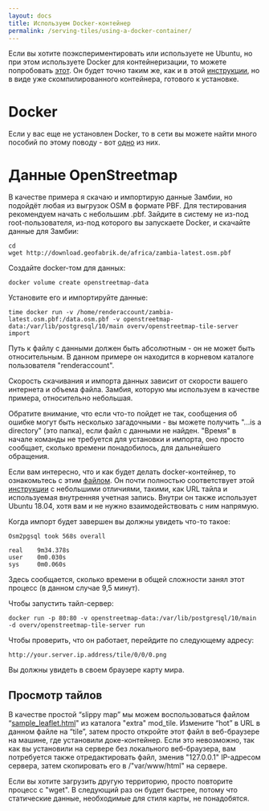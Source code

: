```yaml
---
layout: docs
title: Используем Docker-контейнер
permalink: /serving-tiles/using-a-docker-container/
---
```


Если вы хотите поэкспериментировать или используете не Ubuntu, но при этом используете Docker для контейнеризации, то можете попробовать [этот](https://github.com/Overv/openstreetmap-tile-server/blob/master/README.md). Он будет точно таким же, как и в этой [инструкции](/serving-tiles/manually-building-a-tile-server-18-04-lts/), но в виде уже скомпилированного контейнера, готового к установке.

# Docker

Если у вас еще не установлен Docker, то в сети вы можете найти много пособий по этому поводу - вот [одно](https://www.openstreetmap.org/user/SomeoneElse/diary/45070) из них.

# Данные OpenStreetmap

В качестве примера я скачаю и импортирую данные Замбии, но подойдёт любая из выгрузок OSM в формате PBF. Для тестирования рекомендуем начать с небольшим .pbf. Зайдите в систему не из-под root-пользователя, из-под которого вы запускаете Docker, и скачайте данные для Замбии:

    cd
    wget http://download.geofabrik.de/africa/zambia-latest.osm.pbf

Создайте docker-том для данных:

    docker volume create openstreetmap-data

Установите его и импортируйте данные:

    time docker run -v /home/renderaccount/zambia-latest.osm.pbf:/data.osm.pbf -v openstreetmap-data:/var/lib/postgresql/10/main overv/openstreetmap-tile-server import

Путь к файлу с данными должен быть абсолютным - он не может быть относительным. В данном примере он находится в корневом каталоге пользователя "renderaccount".

Скорость скачивания и импорта данных зависит от скорости вашего интернета и объема файла. Замбия, которую мы используем в качестве примера, относительно небольшая.

Обратите внимание, что если что-то пойдет не так, сообщения об ошибке могут быть несколько загадочными - вы можете получить "...is a directory" (это папка), если файл с данными не найден. "Время" в начале команды не требуется для установки и импорта, оно просто сообщает, сколько времени понадобилось, для дальнейшего обращения.

Если вам интересно, что и как будет делать docker-контейнер, то ознакомьтесь с этим [файлом](https://github.com/Overv/openstreetmap-tile-server/blob/master/Dockerfile). Он почти полностью соответствует этой [инструкции](/serving-tiles/manually-building-a-tile-server-18-04-lts/) с небольшими отличиями, такими, как URL тайла и используемая внутренняя учетная запись. Внутри он также использует Ubuntu 18.04, хотя вам и не нужно взаимодействовать с ним напрямую.

Когда импорт будет завершен вы должны увидеть что-то такое:

    Osm2pgsql took 568s overall

    real    9m34.378s
    user    0m0.030s
    sys     0m0.060s

Здесь сообщается, сколько времени в общей сложности занял этот процесс (в данном случае 9,5 минут).

Чтобы запустить тайл-сервер:

    docker run -p 80:80 -v openstreetmap-data:/var/lib/postgresql/10/main -d overv/openstreetmap-tile-server run

Чтобы проверить, что он работает, перейдите по следующему адресу:

    http://your.server.ip.address/tile/0/0/0.png

Вы должны увидеть в своем браузере карту мира.

## Просмотр тайлов

В качестве простой “slippy map” мы можем воспользоваться файлом “[sample_leaflet.html](https://github.com/SomeoneElseOSM/mod_tile/blob/switch2osm/extra/sample_leaflet.html)" из каталога "extra" mod_tile. Измените “hot” в URL в данном файле на “tile”, затем просто откройте этот файл в веб-браузере на машине, где установили доке-контейнер. Если это невозможно, так как вы установили на сервере без локального веб-браузера, вам потребуется также отредактировать файл, зменив "127.0.0.1" IP-адресом сервера, затем скопировать его в /"var/www/html" на сервере.

Если вы хотите загрузить другую территорию, просто повторите процесс с "wget". В следующий раз он будет быстрее, потому что статические данные, необходимые для стиля карты, не понадобятся.
